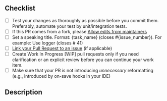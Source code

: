 <!-- 
Thank you for supporting us with your Pull Request! 🙌 ❤️  
Before submitting, please take the time to check the points below and provide some descriptive information.
-->

## Checklist

* [ ] Test your changes as thoroughly as possible before you commit them. Preferably, automate your test by unit/integration tests.
* [ ] If this PR comes from a fork, please [Allow edits from maintainers](https://help.github.com/en/github/collaborating-with-issues-and-pull-requests/allowing-changes-to-a-pull-request-branch-created-from-a-fork)
* [ ] Set a speaking title. Format: {task_name} (closes #{issue_number}). For example: Use logger (closes # 41)
* [ ] [Link your Pull Request to an issue](https://help.github.com/en/github/managing-your-work-on-github/linking-a-pull-request-to-an-issue) (if applicable)
* [ ] Create Work In Progress [WIP] pull requests only if you need clarification or an explicit review before you can continue your work item.
* [ ] Make sure that your PR is not introducing _unnecessary_ reformatting (e.g., introduced by on-save hooks in your IDE)

## Description
<!-- Please be brief in describing which issue is solved by your PR or which enhancement it brings -->
